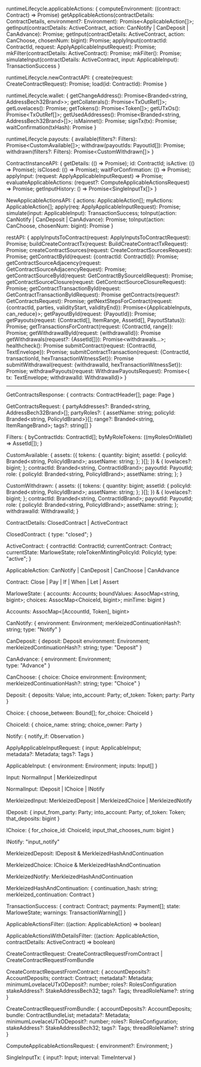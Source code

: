 runtimeLifecycle.applicableActions: {
computeEnvironment: ((contract: Contract) => Promise<Environment>)
getApplicableActions(contractDetails: ContractDetails, environment?: Environment): Promise<ApplicableAction[]>;
getInput(contractDetails: ActiveContract, action: CanNotify | CanDeposit | CanAdvance): Promise<ApplicableInput>;
getInput(contractDetails: ActiveContract, action: CanChoose, chosenNum: bigint): Promise<ApplicableInput>;
applyInput(contractId: ContractId, request: ApplyApplicableInputRequest): Promise<TxId>;
mkFilter(contractDetails: ActiveContract): Promise<ApplicableActionsFilter>;
mkFilter(): Promise<ApplicableActionsWithDetailsFilter>;
simulateInput(contractDetails: ActiveContract, input: ApplicableInput): TransactionSuccess
}

runtimeLifecycle.newContractAPI: {
create(request: CreateContractRequest): Promise<ContractInstanceAPI>;
load(id: ContractId): Promise<ContractInstanceAPI>
}

runtimeLifecycle.wallet: {
getChangeAddress(): Promise<Branded<string, AddressBech32Brand>>;
getCollaterals(): Promise<TxOutRef[]>;
getLovelaces(): Promise<bigint>;
getTokens(): Promise<Token[]>;
getUTxOs(): Promise<TxOutRef[]>;
getUsedAddresses(): Promise<Branded<string, AddressBech32Brand>[]>;
isMainnet(): Promise<boolean>;
signTx(tx): Promise<string>;
waitConfirmation(txHash): Promise<boolean>
}

runtimeLifecycle.payouts: {
available(filters?: Filters): Promise<CustomAvailable[]>;
withdraw(payoutIds: PayoutId[]): Promise<void>;
withdrawn(filters?: Filters): Promise<CustomWithdrawn[]>
}

ContractInstanceAPI: {
getDetails: (() => Promise<ContractDetails>);
id: ContractId;
isActive: (() => Promise<boolean>);
isClosed: (() => Promise<boolean>);
waitForConfirmation: (() => Promise<boolean>);
applyInput: (request: ApplyApplicableInputRequest) => Promise<TxId>;
evaluateApplicableActions: (request?: ComputeApplicableActionsRequest) => Promise<NewApplicableActionsAPI>;
getInputHistory: () => Promise<SingleInputTx[]>
}

NewApplicableActionsAPI: {
actions: ApplicableAction[];
myActions: ApplicableAction[];
apply(req: ApplyApplicableInputRequest): Promise<TxId>;
simulate(input: ApplicableInput): TransactionSuccess;
toInput(action: CanNotify | CanDeposit | CanAdvance): Promise<ApplicableInput>;
toInput(action: CanChoose, chosenNum: bigint): Promise<ApplicableInput>
}

restAPI: {
applyInputsToContract(request: ApplyInputsToContractRequest): Promise<TransactionTextEnvelope>;
buildCreateContractTx(request: BuildCreateContractTxRequest): Promise<BuildCreateContractTxResponse>;
createContractSources(request: CreateContractSourcesRequest): Promise<CreateContractSourcesResponse>;
getContractById(request: {contractId: ContractId}): Promise<ContractDetails>;
getContractSourceAdjacency(request: GetContractSourceAdjacencyRequest): Promise<GetContractSourceAdjacencyResponse>;
getContractSourceById(request: GetContractBySourceIdRequest): Promise<Contract>;
getContractSourceClosure(request: GetContractSourceClosureRequest): Promise<GetContractSourceClosureResponse>;
getContractTransactionById(request: GetContractTransactionByIdRequest): Promise<TransactionDetails>
getContracts(request?: GetContractsRequest): Promise<GetContractsResponse>;
getNextStepsForContract(request: {contractId, parties, validityStart, validityEnd}): Promise<{ApplicableInputs, can_reduce}>;
getPayoutById(request: {PayoutId}): Promise<GetPayoutByIdResponse>;
getPayouts(request: {ContractId[], ItemRange, AssetId[], PayoutStatus}): Promise<GetPayoutsResponse>;
getTransactionsForContract(request: {ContractId, range}): Promise<GetTransactionsForContractResponse>;
getWithdrawalById(request: {withdrawalId}): Promise<GetWithdrawalByIdResponse>
getWithdrawals(request?: {AssetId[]}): Promise<withdrawals...>;
healthcheck(): Promise<RuntimeStatus>
submitContract(request: {ContractId, TextEnvelope}): Promise<void>;
submitContractTransaction(request: {ContractId, transactionId, hexTransactionWitnessSet}): Promise<void>
submitWithdrawal(request: {withdrawalId, hexTransactionWitnessSet}): Promise<void>;
withdrawPayouts(request: WithdrawPayoutsRequest): Promise<{ tx: TextEnvelope; withdrawalId: WithdrawalId}>
}

---

GetContractsResponse: {
contracts: ContractHeader[];
page: Page
}

GetContractsRequest: {
partyAddresses?: Branded<string, AddressBech32Brand>[];
partyRoles?: { assetName: string; policyId: Branded<string, PolicyIdBrand>}[];
range?: Branded<string, ItemRangeBrand>;
tags?: string[]
}

Filters: {
byContractIds: ContractId[];
byMyRoleTokens: ((myRolesOnWallet) => AssetId[]);
}

CustomAvailable: {
assets: ({ tokens: { quantity: bigint; assetId: { policyId: Branded<string, PolicyIdBrand>; assetName: string; }; }[]; }) & {
lovelaces?: bigint;
};
contractId: Branded<string, ContractIdBrand>;
payoutId: PayoutId;
role: { policyId: Branded<string, PolicyIdBrand>; assetName: string; };
}

CustomWithdrawn: {
assets: ({ tokens: { quantity: bigint; assetId: { policyId: Branded<string, PolicyIdBrand>; assetName: string; }; }[]; }) & {
lovelaces?: bigint;
};
contractId: Branded<string, ContractIdBrand>;
payoutId: PayoutId;
role: { policyId: Branded<string, PolicyIdBrand>; assetName: string; };
withdrawalId: WithdrawalId;
}

ContractDetails: ClosedContract | ActiveContract

ClosedContract: {
type: "closed";
}

ActiveContract: {
contractId: ContractId;
currentContract: Contract;
currentState: MarloweState;
roleTokenMintingPolicyId: PolicyId;
type: "active";
}

ApplicableAction: CanNotify | CanDeposit | CanChoose | CanAdvance

Contract: Close | Pay | If | When | Let | Assert

MarloweState: {
accounts: Accounts;
boundValues: AssocMap<string, bigint>;
choices: AssocMap<ChoiceId, bigint>;
minTime: bigint
}

Accounts: AssocMap<[AccountId, Token], bigint>

CanNotify: {
environment: Environment;
merkleizedContinuationHash?: string;
type: "Notify"
}

CanDeposit: {
deposit: Deposit
environment: Environment;
merkleizedContinuationHash?: string;
type: "Deposit"
}

CanAdvance: {
environment: Environment;  
 type: "Advance"
}

CanChoose: {
choice: Choice
environment: Environment;
merkleizedContinuationHash?: string;
type: "Choice"
}

Deposit: {
deposits: Value;
into_account: Party;
of_token: Token;
party: Party
}

Choice: {
choose_between: Bound[];
for_choice: ChoiceId
}

ChoiceId: {
choice_name: string;
choice_owner: Party
}

Notify: {
notify_if: Observation
}

ApplyApplicableInputRequest: {
input: ApplicableInput;  
metadata?: Metadata;
tags?: Tags
}

ApplicableInput: {
environment: Environment;
inputs: Input[]
}

Input: NormalInput | MerkleizedInput

NormalInput: IDeposit | IChoice | INotify

MerkleizedInput: MerkleizedDeposit | MerkleizedChoice | MerkleizedNotify

IDeposit: {
input_from_party: Party;
into_account: Party;
of_token: Token;
that_deposits: bigint
}

IChoice: {
for_choice_id: ChoiceId;
input_that_chooses_num: bigint
}

INotify: "input_notify"

MerkleizedDeposit: IDeposit & MerkleizedHashAndContinuation

MerkleizedChoice: IChoice & MerkleizedHashAndContinuation

MerkleizedNotify: MerkleizedHashAndContinuation

MerkleizedHashAndContinuation: {
continuation_hash: string;
merkleized_continuation: Contract
}

TransactionSuccess: {
contract: Contract;
payments: Payment[];
state: MarloweState;
warnings: TransactionWarning[]
}

ApplicableActionsFilter: ((action: ApplicableAction) => boolean)

ApplicableActionsWithDetailsFilter: ((action: ApplicableAction, contractDetails: ActiveContract) => boolean)

CreateContractRequest: CreateContractRequestFromContract | CreateContractRequestFromBundle

CreateContractRequestFromContract: {
accountDeposits?: AccountDeposits;
contract: Contract;
metadata?: Metadata;
minimumLovelaceUTxODeposit?: number;
roles?: RolesConfiguration
stakeAddress?: StakeAddressBech32;
tags?: Tags;
threadRoleName?: string
}

CreateContractRequestFromBundle: {
accountDeposits?: AccountDeposits;
bundle: ContractBundleList<undefined>;
metadata?: Metadata;
minimumLovelaceUTxODeposit?: number;
roles?: RolesConfiguration;
stakeAddress?: StakeAddressBech32;
tags?: Tags;
threadRoleName?: string
}

ComputeApplicableActionsRequest: {
environment?: Environment;
}

SingleInputTx: {
input?: Input;
interval: TimeInterval
}
